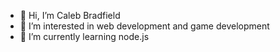 - 👋 Hi, I’m Caleb Bradfield
- 👀 I’m interested in web development and game development
- 🌱 I’m currently learning node.js


<!---
cwbradfield/cwbradfield is a ✨ special ✨ repository because its `README.md` (this file) appears on your GitHub profile.
You can click the Preview link to take a look at your changes.
--->
